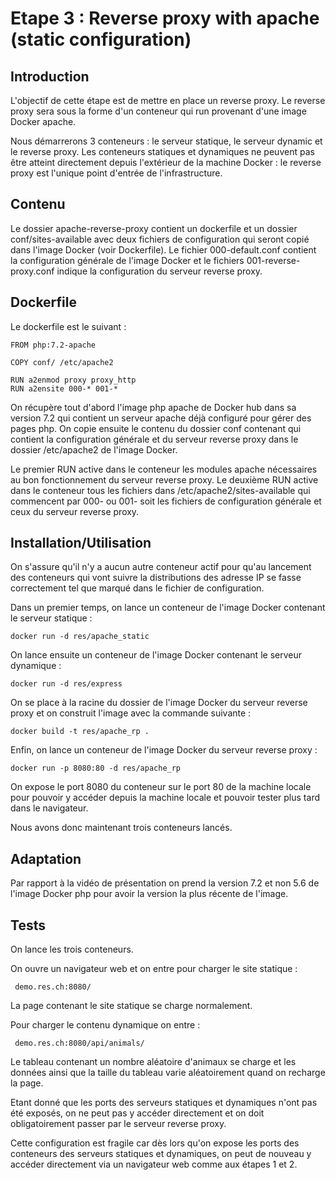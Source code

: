 # Etape 3 : Reverse proxy with apache (static configuration)

## Introduction

L'objectif de cette étape est de mettre en place un reverse proxy. Le reverse proxy sera sous la forme d'un conteneur qui run provenant d'une image Docker apache.

Nous démarrerons 3 conteneurs : le serveur statique, le serveur dynamic et le reverse proxy. Les conteneurs statiques et dynamiques ne peuvent pas être atteint directement depuis l'extérieur de la machine Docker : le reverse proxy est l'unique point d'entrée de l'infrastructure.

## Contenu

Le dossier apache-reverse-proxy contient un dockerfile et un dossier conf/sites-available avec deux fichiers de configuration qui seront copié dans l'image Docker (voir Dockerfile). Le fichier 000-default.conf contient la configuration générale de l'image Docker et le fichiers 001-reverse-proxy.conf indique la configuration du serveur reverse proxy.

## Dockerfile

Le dockerfile est le suivant : 

```
FROM php:7.2-apache

COPY conf/ /etc/apache2

RUN a2enmod proxy proxy_http  
RUN a2ensite 000-* 001-* 
```

On récupère tout d'abord l'image php apache de Docker hub dans sa version  7.2 qui contient un serveur apache déjà configuré pour gérer des pages php.
On copie ensuite le contenu du dossier conf contenant qui contient la configuration générale et du serveur reverse proxy dans le dossier /etc/apache2 de l'image Docker.

Le premier RUN active dans le conteneur les modules apache nécessaires au bon fonctionnement du serveur reverse proxy.
Le deuxième RUN active dans le conteneur tous les fichiers dans /etc/apache2/sites-available qui commencent par 000- ou 001- soit les fichiers de configuration générale et ceux du serveur reverse proxy.   


## Installation/Utilisation

On s'assure qu'il n'y a aucun autre conteneur actif pour qu'au lancement des conteneurs qui vont suivre la distributions des adresse IP se fasse correctement tel que marqué dans le fichier de configuration. 
 
Dans un premier temps, on lance un conteneur de l'image Docker contenant le serveur statique :

```docker run -d res/apache_static```

On lance ensuite un conteneur de l'image Docker contenant le serveur dynamique :

```docker run -d res/express```

On se place à la racine du dossier de l'image Docker du serveur reverse proxy et on construit l'image avec la commande suivante :

`docker build -t res/apache_rp .` 

Enfin, on lance un conteneur de l'image Docker du serveur reverse proxy :

```docker run -p 8080:80 -d res/apache_rp```

On expose le port 8080 du conteneur sur le port 80 de la machine locale pour pouvoir y accéder depuis la machine locale et pouvoir tester plus tard dans le navigateur.

Nous avons donc maintenant trois conteneurs lancés. 

## Adaptation

Par rapport à la vidéo de présentation on prend la version 7.2 et non 5.6 de l'image Docker php pour avoir la version la plus récente de l'image. 

## Tests

On lance les trois conteneurs.

On ouvre un navigateur web et on entre pour charger le site statique :

``` demo.res.ch:8080/```

La page contenant le site statique se charge normalement.

Pour charger le contenu dynamique on entre :

``` demo.res.ch:8080/api/animals/```

Le tableau contenant un nombre aléatoire d'animaux se charge et les données ainsi que la taille du tableau varie aléatoirement quand on recharge la page.

Etant donné que les ports des serveurs statiques et dynamiques n'ont pas été exposés, on ne peut pas y accéder directement et on doit obligatoirement passer par le serveur reverse proxy.

Cette configuration est fragile car dès lors qu'on expose les ports des conteneurs des serveurs statiques et dynamiques, on peut de nouveau y accéder directement via un navigateur web comme aux étapes 1 et 2. 